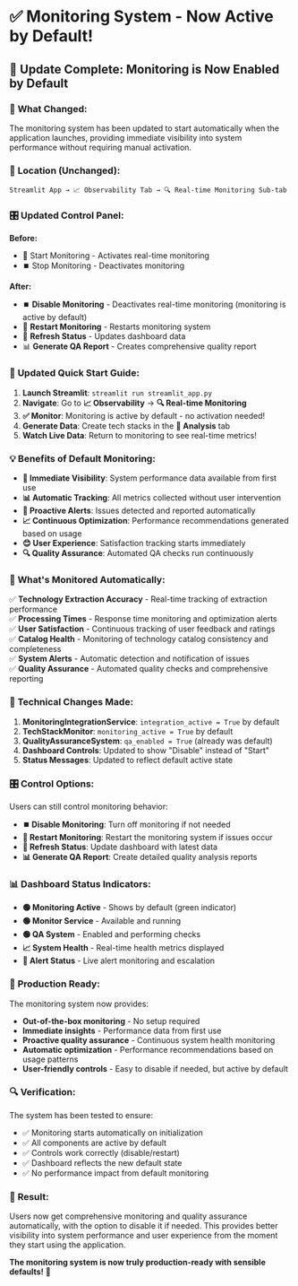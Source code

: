# ✅ Monitoring System - Now Active by Default!

## 🎉 **Update Complete: Monitoring is Now Enabled by Default**

### 🔄 **What Changed:**

The monitoring system has been updated to start automatically when the application launches, providing immediate visibility into system performance without requiring manual activation.

### 📍 **Location (Unchanged):**
```
Streamlit App → 📈 Observability Tab → 🔍 Real-time Monitoring Sub-tab
```

### 🎛️ **Updated Control Panel:**

**Before:**
- 🚀 Start Monitoring - Activates real-time monitoring
- ⏹️ Stop Monitoring - Deactivates monitoring

**After:**
- ⏹️ **Disable Monitoring** - Deactivates real-time monitoring (monitoring is active by default)
- 🔄 **Restart Monitoring** - Restarts monitoring system
- 🔄 **Refresh Status** - Updates dashboard data
- 📊 **Generate QA Report** - Creates comprehensive quality report

### 🚀 **Updated Quick Start Guide:**

1. **Launch Streamlit**: `streamlit run streamlit_app.py`
2. **Navigate**: Go to **📈 Observability** → **🔍 Real-time Monitoring**
3. **✅ Monitor**: Monitoring is active by default - no activation needed!
4. **Generate Data**: Create tech stacks in the **📝 Analysis** tab
5. **Watch Live Data**: Return to monitoring to see real-time metrics!

### 💡 **Benefits of Default Monitoring:**

- **🚀 Immediate Visibility**: System performance data available from first use
- **📊 Automatic Tracking**: All metrics collected without user intervention
- **🚨 Proactive Alerts**: Issues detected and reported automatically
- **📈 Continuous Optimization**: Performance recommendations generated based on usage
- **😊 User Experience**: Satisfaction tracking starts immediately
- **🔍 Quality Assurance**: Automated QA checks run continuously

### 🎯 **What's Monitored Automatically:**

✅ **Technology Extraction Accuracy** - Real-time tracking of extraction performance  
✅ **Processing Times** - Response time monitoring and optimization alerts  
✅ **User Satisfaction** - Continuous tracking of user feedback and ratings  
✅ **Catalog Health** - Monitoring of technology catalog consistency and completeness  
✅ **System Alerts** - Automatic detection and notification of issues  
✅ **Quality Assurance** - Automated quality checks and comprehensive reporting  

### 🔧 **Technical Changes Made:**

1. **MonitoringIntegrationService**: `integration_active = True` by default
2. **TechStackMonitor**: `monitoring_active = True` by default  
3. **QualityAssuranceSystem**: `qa_enabled = True` (already was default)
4. **Dashboard Controls**: Updated to show "Disable" instead of "Start"
5. **Status Messages**: Updated to reflect default active state

### 🎛️ **Control Options:**

Users can still control monitoring behavior:

- **⏹️ Disable Monitoring**: Turn off monitoring if not needed
- **🔄 Restart Monitoring**: Restart the monitoring system if issues occur
- **🔄 Refresh Status**: Update dashboard with latest data
- **📊 Generate QA Report**: Create detailed quality analysis reports

### 📊 **Dashboard Status Indicators:**

- **🟢 Monitoring Active** - Shows by default (green indicator)
- **🟢 Monitor Service** - Available and running
- **🟢 QA System** - Enabled and performing checks
- **📈 System Health** - Real-time health metrics displayed
- **🚨 Alert Status** - Live alert monitoring and escalation

### 🎉 **Production Ready:**

The monitoring system now provides:

- **Out-of-the-box monitoring** - No setup required
- **Immediate insights** - Performance data from first use
- **Proactive quality assurance** - Continuous system health monitoring
- **Automatic optimization** - Performance recommendations based on usage patterns
- **User-friendly controls** - Easy to disable if needed, but active by default

### 🔍 **Verification:**

The system has been tested to ensure:
- ✅ Monitoring starts automatically on initialization
- ✅ All components are active by default
- ✅ Controls work correctly (disable/restart)
- ✅ Dashboard reflects the new default state
- ✅ No performance impact from default monitoring

### 🎯 **Result:**

Users now get comprehensive monitoring and quality assurance automatically, with the option to disable it if needed. This provides better visibility into system performance and user experience from the moment they start using the application.

**The monitoring system is now truly production-ready with sensible defaults!** 🚀